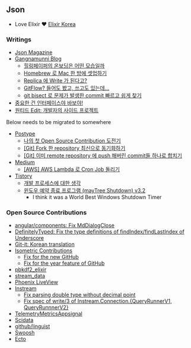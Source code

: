 ## Json

- Love Elixir ❤️ [Elixir Korea](https://github.com/elixir-korea)

### Writings

- [Json Magazine](https://www.facebook.com/json.magazine)
- [Gangnamunni Blog](https://blog.gangnamunni.com/blog)
  - [힐링페이퍼의 온보딩은 어떤 모습일까](https://blog.gangnamunni.com/post/sync_align)
  - [Homebrew 로 Mac 한 방에 셋업하기](https://blog.gangnamunni.com/post/brew_cask_mas)
  - [Replica 에 Write 가 된다고?](https://blog.gangnamunni.com/post/mysql_writable_replica_on_aws)
  - [GitFlow? 들어도 봤고, 쓰고도 있는데...](https://blog.gangnamunni.com/post/understanding_git_flow)
  - [git bisect 로 문제가 발생한 commit 빠르고 쉽게 찾기](https://blog.gangnamunni.com/post/understanding_git_bisect)
- [중요한 건 인터페이스야 바보야!](https://docs.google.com/presentation/d/13DYjGhTQB6DBeF92B7kg70-Pik8DoR8jcTobbprS4Ps/edit?usp=sharing)
- [원티드 Edit: 개발자의 사이드 프로젝트](https://www.wanted.co.kr/events/21_12_s01_b02)
  
Below needs to be migrated to somewhere
- [Postype](https://json.postype.com/)
  - [나의 첫 Open Source Contribution 도전기](https://json.postype.com/post/204838)
  - [[Git] Fork 한 repository 최신으로 동기화하기](https://json.postype.com/post/210431)
  - [[Git] 이미 remote repository 에 push 해버린 commit들 하나로 합치기](https://json.postype.com/post/209499)
- [Medium](https://medium.com/@maytree)
  - [[AWS] AWS Lambda 로 Cron Job 돌리기](https://medium.com/itus-project/aws-aws-lambda-%EB%A1%9C-cron-job-%EB%8F%8C%EB%A6%AC%EA%B8%B0-c1c8875dc288)
- [Tistory](https://maytrees.tistory.com)
  - [개발 프로세스에 대한 생각](https://maytrees.tistory.com/174)
  - [윈도우 예약 종료 프로그램 (mayTree Shutdown) v3.2](https://maytrees.tistory.com/144)
    - I think it was a World Best Windows Shutdown Timer

### Open Source Contributions

- [angular/components: Fix MdDialogClose](https://github.com/angular/components/pull/4332)
- [DefinitelyTyped: Fix the type definitions of findIndex/findLastIndex of Underscore](https://github.com/DefinitelyTyped/DefinitelyTyped/pull/9711)
- [Git-it: Korean translation](https://github.com/jlord/git-it-electron/pull/159)
- [Isometric Contributions](https://github.com/jasonlong/isometric-contributions)
  - [Fix for the new GitHub](https://github.com/jasonlong/isometric-contributions/pull/56)
  - [Fix for the year feature of GitHub](https://github.com/jasonlong/isometric-contributions/pull/59)
- [pbkdf2_elixir](https://github.com/riverrun/pbkdf2_elixir/pull/15)
- [stream_data](https://github.com/whatyouhide/stream_data/pull/154)
- [Phoenix LiveView](https://github.com/phoenixframework/phoenix_live_view/pull/1599)
- [Instream](https://github.com/mneudert/instream/)
  - [Fix parsing double type without decimal point](https://github.com/mneudert/instream/pull/68)
  - [Fix spec of write/3 of Instream.Connection.{QueryRunnerV1, QueryRunnnerV2}](https://github.com/mneudert/instream/pull/74)
- [TelemetryMetricsAppsignal](https://github.com/surgeventures/telemetry_metrics_appsignal/pull/9)
- [Scidata](https://github.com/elixir-nx/scidata/pull/21)
- [github/linguist](https://github.com/github/linguist/pull/5671)
- [Swoosh](https://github.com/swoosh/swoosh/pull/650)
- [Ecto](https://github.com/elixir-ecto/ecto/pull/3807)
